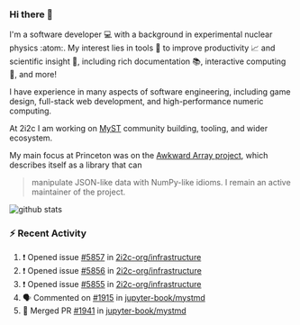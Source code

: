 ### Hi there 👋 

I'm a software developer 💻 with a background in experimental nuclear physics :atom:. My interest lies in tools :wrench: to improve productivity :chart_with_upwards_trend: and scientific insight :telescope:, including rich documentation 📚, interactive computing 🧮, and more! 

I have experience in many aspects of software engineering, including game design, full-stack web development, and high-performance numeric computing. 

At 2i2c I am working on [MyST](https://github.com/jupyter-book/mystmd) community building, tooling, and wider ecosystem. 

My main focus at Princeton was on the [Awkward Array project](awkward-array.org/), which describes itself as a library that can 
> manipulate JSON-like data with NumPy-like idioms. I remain an active maintainer of the project. 

![github stats](https://github-readme-stats.vercel.app/api?username=agoose77&show_icons=true&hide_rank=true&hide_title=true&bg_color=30,e76445,904e95&text_color=efe3ec&icon_color=efe3ec)
<!--
**agoose77/agoose77** is a ✨ _special_ ✨ repository because its `README.md` (this file) appears on your GitHub profile.

Here are some ideas to get you started:

- 🔭 I’m currently working on ...
- 🌱 I’m currently learning ...
- 👯 I’m looking to collaborate on ...
- 🤔 I’m looking for help with ...
- 💬 Ask me about ...
- 📫 How to reach me: ...
- 😄 Pronouns: ...
- ⚡ Fun fact: ...
-->

### :zap: Recent Activity

<!--START_SECTION:activity-->
1. ❗ Opened issue [#5857](https://github.com/2i2c-org/infrastructure/issues/5857) in [2i2c-org/infrastructure](https://github.com/2i2c-org/infrastructure)
2. ❗ Opened issue [#5856](https://github.com/2i2c-org/infrastructure/issues/5856) in [2i2c-org/infrastructure](https://github.com/2i2c-org/infrastructure)
3. ❗ Opened issue [#5855](https://github.com/2i2c-org/infrastructure/issues/5855) in [2i2c-org/infrastructure](https://github.com/2i2c-org/infrastructure)
4. 🗣 Commented on [#1915](https://github.com/jupyter-book/mystmd/pull/1915#issuecomment-2771637666) in [jupyter-book/mystmd](https://github.com/jupyter-book/mystmd)
5. 🎉 Merged PR [#1941](https://github.com/jupyter-book/mystmd/pull/1941) in [jupyter-book/mystmd](https://github.com/jupyter-book/mystmd)
<!--END_SECTION:activity-->
